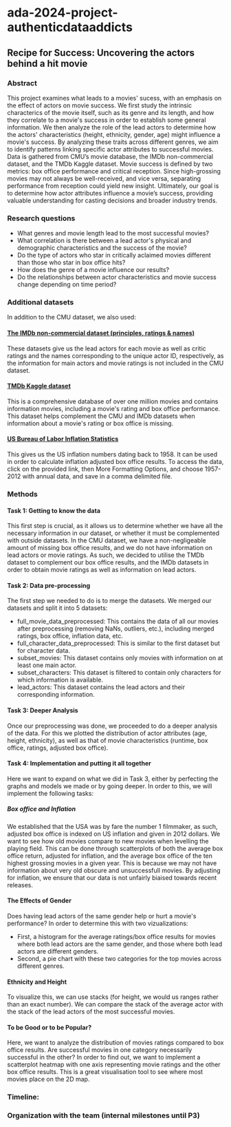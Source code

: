 # ada-2024-project-authenticdataaddicts

## Recipe for Success: Uncovering the actors behind a hit movie

### Abstract
This project examines what leads to a movies' sucess, with an emphasis on the effect of actors on movie success. We first study the intrinsic characterics of the movie itself, such as its genre and its length, and how they correlate to a movie's success in order to establish some general information. We then analyze the role of the lead actors to determine how the actors' characteristics (height, ethnicity, gender, age) might influence a movie's success. By analyzing these traits across different genres, we aim to identify patterns linking specific actor attributes to successful movies. Data is gathered from CMU’s movie database, the IMDb non-commercial dataset, and the TMDb Kaggle dataset. Movie success is defined by two metrics: box office performance and critical reception. Since high-grossing movies may not always be well-received, and vice versa, separating performance from reception could yield new insight. Ultimately, our goal is to determine how actor attributes influence a movie’s success, providing valuable understanding for casting decisions and broader industry trends.

### Research questions
- What genres and movie length lead to the most successful movies?
- What correlation is there between a lead actor's physical and demographic characteristics and the success of the movie?
- Do the type of actors who star in critically aclaimed movies different than those who star in box office hits? 
- How does the genre of a movie influence our results? 
- Do the relationships between actor characteristics and movie success change depending on time period?

### Additional datasets
In addition to the CMU dataset, we also used:
#### [The IMDb non-commercial dataset (principles, ratings & names)](https://datasets.imdbws.com)
These datasets give us the lead actors for each movie as well as critic ratings and the names corresponding to the unique actor ID, respectively, as the information for main actors and movie ratings is not included in the CMU dataset. 
#### [TMDb Kaggle dataset](https://www.kaggle.com/datasets/asaniczka/tmdb-movies-dataset-2023-930k-movies?resource=download)
This is a comprehensive database of over one million movies and contains information movies, including a movie's rating and box office performance. This dataset helps complement the CMU and IMDb datasets when information about a movie's rating or box office is missing. 
#### [US Bureau of Labor Inflation Statistics](https://data.bls.gov/timeseries/CUUR0000SA0L1E?output_view=pct_12mths)
This gives us the US inflation numbers dating back to 1958. It can be used in order to calculate inflation adjusted box office results. To access the data, click on the provided link, then More Formatting Options, and choose 1957-2012 with annual data, and save in a comma delimited file.

### Methods
#### Task 1: Getting to know the data
This first step is crucial, as it allows us to determine whether we have all the necessary information in our dataset, or whether it must be complemented with outside datasets. In the CMU dataset, we have a non-negligeable amount of missing box office results, and we do not have information on lead actors or movie ratings. As such, we decided to utilise the TMDb dataset to complement our box office results, and the IMDb datasets in order to obtain movie ratings as well as information on lead actors. 
#### Task 2: Data pre-processing
The first step we needed to do is to merge the datasets. We merged our datasets and split it into 5 datasets:
- full_movie_data_preprocessed: This contains the data of all our movies after preprocessing (removing NaNs, outliers, etc.), including merged ratings, box office, inflation data, etc. 
- full_character_data_preprocessed: This is similar to the first dataset but for character data.
- subset_movies: This dataset contains only movies with information on at least one main actor.
- subset_characters: This dataset is filtered to contain only characters for which information is available.
- lead_actors: This dataset contains the lead actors and their corresponding information.
#### Task 3: Deeper Analysis
Once our preprocessing was done, we proceeded to do a deeper analysis of the data. For this we plotted the distribution of actor attributes (age, height, ethnicity), as well as that of movie characteristics (runtime, box office, ratings, adjusted box office).
#### Task 4: Implementation and putting it all together
Here we want to expand on what we did in Task 3, either by perfecting the graphs and models we made or by going deeper. In order to this, we will implement the following tasks:
##### Box office and Inflation
We established that the USA was by fare the number 1 filmmaker, as such, adjusted box office is indexed on US inflation and given in 2012 dollars. We want to see how old movies compare to new movies when levelling the playing field. This can be done through scatterplots of both the average box office return, adjusted for inflation, and the average box office of the ten highest grossing movies in a given year. This is because we may not have information about very old obscure and unsuccessfull movies. By adjusting for inflation, we ensure that our data is not unfairly biaised towards recent releases. 
#### The Effects of Gender
Does having lead actors of the same gender help or hurt a movie's performance? In order to determine this with two vizualizations:
- First, a histogram for the average ratings/box office results for movies where both lead actors are the same gender, and those where both lead actors are different genders.
- Second, a pie chart with these two categories for the top movies across different genres.
#### Ethnicity and Height
To visualize this, we can use stacks (for height, we would us ranges rather than an exact number). We can compare the stack of the average actor with the stack of the lead actors of the most successful movies. 
#### To be Good or to be Popular? 
Here, we want to analyze the distribution of movies ratings compared to box office results. Are successful movies in one category necessarily successful in the other? In order to find out, we want to implement a scatterplot heatmap with one axis representing movie ratings and the other box office results. This is a great visualisation tool to see where most movies place on the 2D map.

### Timeline:

### Organization with the team (internal milestones until P3)
